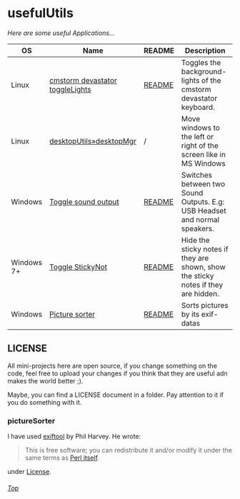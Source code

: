 # usefulUtils
_Here are some useful Applications..._

| OS | Name | README | Description |
| --- | --- | --- | --- |
| Linux | [cmstorm devastator toggleLights](linux/toggleKeyboardLights/cmstorm/cmstorm_devastator_toggleLights.sh) | [README](linux/toggleKeyboardLights/README.md) | Toggles the background-lights of the cmstorm devastator keyboard. |
| Linux | [desktopUtils»desktopMgr](linux/desktopUtils/windowMgr.sh) | / | Move windows to the left or right of the screen like in MS Windows |
| Windows | [Toggle sound output](windows/toggleSoundOutput) | [README](windows/toggleSoundOutput/README.md) | Switches between two Sound Outputs. E.g: USB Headset and normal speakers. |
| Windows 7+ | [Toggle StickyNot](windows/toggleStickyNot) | [README](windows/toggleStickyNot/README.md) | Hide the sticky notes if they are shown, show the sticky notes if they are hidden. |
| Windows | [Picture sorter](windows/pictureSorter) | [README](windows/pictureSorter/README.md) | Sorts pictures by its exif-datas |
## LICENSE
All mini-projects here are open source, if you change something on the code, feel free to upload your changes if you think that they are useful adn makes the world better ;).

Maybe, you can find a LICENSE document in a folder. Pay attention to it if you do something with it.
### pictureSorter
I have used [exiftool](https://www.sno.phy.queensu.ca/~phil/exiftool/) by Phil Harvey. He wrote:
> This is free software; you can redistribute it and/or modify it under the same terms as [Perl itself](http://dev.perl.org/licenses/).

under [License](https://www.sno.phy.queensu.ca/~phil/exiftool/#license).
###### [Top](#)
